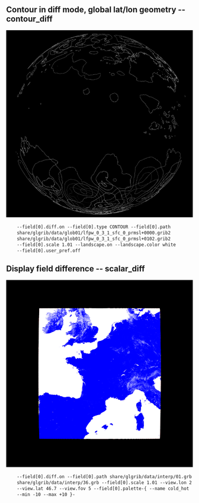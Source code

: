 ## Contour in diff mode, global lat/lon geometry -- contour_diff
![](./share/glgrib/test/contour_diff/TEST_0000.png)

```
    --field[0].diff.on --field[0].type CONTOUR --field[0].path 
    share/glgrib/data/glob01/lfpw_0_3_1_sfc_0_prmsl+0000.grib2 
    share/glgrib/data/glob01/lfpw_0_3_1_sfc_0_prmsl+0102.grib2 
    --field[0].scale 1.01 --landscape.on --landscape.color white 
    --field[0].user_pref.off 
```
## Display field difference -- scalar_diff
![](./share/glgrib/test/scalar_diff/TEST_0000.png)

```
    --field[0].diff.on --field[0].path share/glgrib/data/interp/01.grb 
    share/glgrib/data/interp/36.grb --field[0].scale 1.01 --view.lon 2 
    --view.lat 46.7 --view.fov 5 --field[0].palette-{ --name cold_hot 
    --min -10 --max +10 }- 
```
